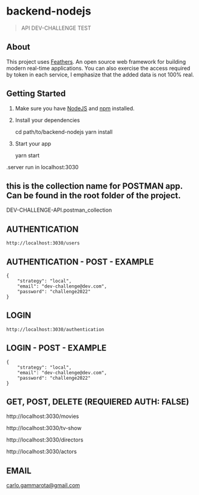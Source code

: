 # backend-nodejs

> API DEV-CHALLENGE TEST

## About

This project uses [Feathers](http://feathersjs.com). An open source web framework for building modern real-time applications.
You can also exercise the access required by token in each service, I emphasize that the added data is not 100% real. 

## Getting Started

1. Make sure you have [NodeJS](https://nodejs.org/) and [npm](https://www.npmjs.com/) installed.
2. Install your dependencies


    cd path/to/backend-nodejs
    yarn install


3. Start your app

   yarn start

.server run in localhost:3030


## this is the collection name for POSTMAN app. Can be found in the root folder of the project.
DEV-CHALLENGE-API.postman_collection

## AUTHENTICATION
    http://localhost:3030/users

## AUTHENTICATION - POST - EXAMPLE
    {
        "strategy": "local",
        "email": "dev-challenge@dev.com",
        "password": "challenge2022"
    }

## LOGIN
    http://localhost:3030/authentication

## LOGIN - POST - EXAMPLE
    {
        "strategy": "local",
        "email": "dev-challenge@dev.com",
        "password": "challenge2022"
    }


## GET, POST, DELETE (REQUIERED AUTH: FALSE)

http://localhost:3030/movies

http://localhost:3030/tv-show

http://localhost:3030/directors

http://localhost:3030/actors

## EMAIL
carlo.gammarota@gmail.com